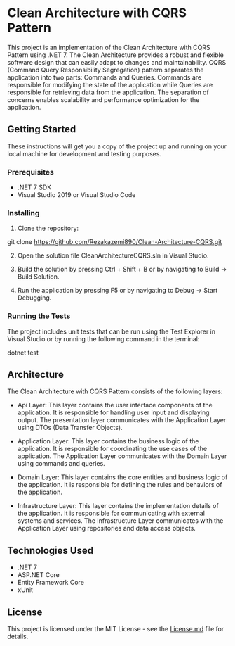 # Clean Architecture with CQRS Pattern

This project is an implementation of the Clean Architecture with CQRS Pattern using .NET 7. The Clean Architecture provides a robust and flexible software design that can easily adapt to changes and maintainability. CQRS (Command Query Responsibility Segregation) pattern separates the application into two parts: Commands and Queries. Commands are responsible for modifying the state of the application while Queries are responsible for retrieving data from the application. The separation of concerns enables scalability and performance optimization for the application.

## Getting Started

These instructions will get you a copy of the project up and running on your local machine for development and testing purposes.

### Prerequisites

* .NET 7 SDK
* Visual Studio 2019 or Visual Studio Code

### Installing

1. Clone the repository:


git clone https://github.com/Rezakazemi890/Clean-Architecture-CQRS.git


2. Open the solution file CleanArchitectureCQRS.sln in Visual Studio.

3. Build the solution by pressing Ctrl + Shift + B or by navigating to Build -> Build Solution.

4. Run the application by pressing F5 or by navigating to Debug -> Start Debugging.

### Running the Tests

The project includes unit tests that can be run using the Test Explorer in Visual Studio or by running the following command in the terminal:


dotnet test


## Architecture

The Clean Architecture with CQRS Pattern consists of the following layers:

* Api Layer: This layer contains the user interface components of the application. It is responsible for handling user input and displaying output. The presentation layer communicates with the Application Layer using DTOs (Data Transfer Objects).

* Application Layer: This layer contains the business logic of the application. It is responsible for coordinating the use cases of the application. The Application Layer communicates with the Domain Layer using commands and queries.

* Domain Layer: This layer contains the core entities and business logic of the application. It is responsible for defining the rules and behaviors of the application.

* Infrastructure Layer: This layer contains the implementation details of the application. It is responsible for communicating with external systems and services. The Infrastructure Layer communicates with the Application Layer using repositories and data access objects.

## Technologies Used

* .NET 7
* ASP.NET Core
* Entity Framework Core
* xUnit

## License

This project is licensed under the MIT License - see the [License.md](License.md) file for details.
